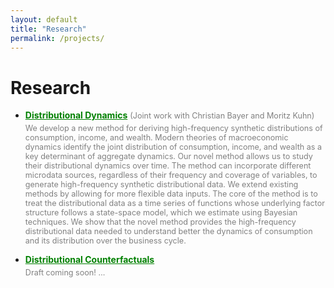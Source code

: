 ```yaml
---
layout: default
title: "Research"
permalink: /projects/
---
```


# Research



<!-- - **[Project 1](project1.pdf)**: This project explores ...
- **[Project 2](project2.pdf)**: This project explores ... -->

<ul>
  <li>
    <strong><a href="pdfs/BCK_DistributionalDynamics.pdf" style="color: green;">Distributional Dynamics</a></strong>
    <span style="color: gray; font-size: 0.9em;">(Joint work with Christian Bayer and Moritz Kuhn)</span>
    <p style="color: gray; font-size: 0.9em; margin-top: 5px;">We develop a new method for deriving high-frequency synthetic distributions of consumption, income, and wealth. Modern theories of macroeconomic dynamics identify the joint distribution of consumption, income, and wealth as a key determinant of aggregate dynamics. Our novel method allows us to study their distributional dynamics over time. The method can incorporate different microdata sources, regardless of their frequency and coverage of variables, to generate high-frequency synthetic distributional data. We extend existing methods by allowing for more flexible data inputs. The core of the method is to treat the distributional data as a time series of functions whose underlying factor structure follows a state-space model, which we estimate using Bayesian techniques. We show that the novel method provides the high-frequency distributional data needed to  understand better the dynamics of consumption and its distribution over the business cycle. </p>
  </li>
</ul>
<ul>
  <li>
    <strong><a href="project1.pdf" style="color: green;">Distributional Counterfactuals</a></strong>
    <p style="color: gray; font-size: 0.9em; margin-top: 5px;">Draft coming soon! …</p>
  </li>
</ul>

